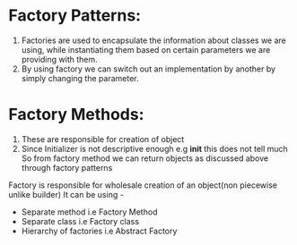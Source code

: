 # Factory Patterns:
1. Factories are used to encapsulate the information about classes we are using, while instantiating them based on certain parameters we are providing with them.
2. By using factory we can switch out an implementation by another by simply changing the parameter.

# Factory Methods:
1. These are responsible for creation of object
2. Since Initializer is not descriptive enough
    e.g  __init__ this does not tell much
    So from factory method we can return objects as discussed above through factory patterns

Factory is responsible for wholesale creation of an object(non piecewise unlike builder) It can be using - 
* Separate method i.e Factory Method
* Separate class i.e Factory class
* Hierarchy of factories i.e Abstract Factory
    
   
 